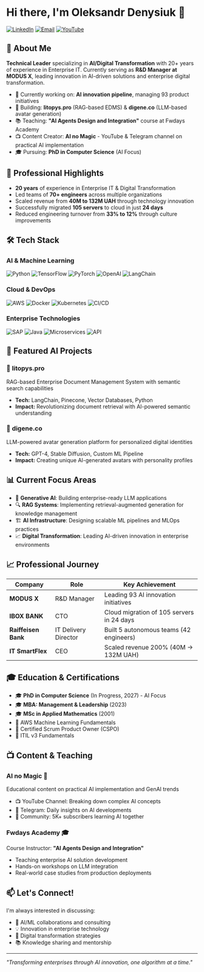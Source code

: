# Hi there, I'm Oleksandr Denysiuk 👋

[![LinkedIn](https://img.shields.io/badge/LinkedIn-0077B5?style=for-the-badge&logo=linkedin&logoColor=white)](https://www.linkedin.com/in/alexdenisyuk)
[![Email](https://img.shields.io/badge/Email-D14836?style=for-the-badge&logo=gmail&logoColor=white)](mailto:saszko@gmail.com)
[![YouTube](https://img.shields.io/badge/YouTube-FF0000?style=for-the-badge&logo=youtube&logoColor=white)](https://www.youtube.com/@ainomagic)

## 🚀 About Me

**Technical Leader** specializing in **AI/Digital Transformation** with 20+ years of experience in Enterprise IT. Currently serving as **R&D Manager at MODUS X**, leading innovation in AI-driven solutions and enterprise digital transformation.

- 🔭 Currently working on: **AI innovation pipeline**, managing 93 product initiatives
- 🌱 Building: **litopys.pro** (RAG-based EDMS) & **digene.co** (LLM-based avatar generation)
- 📚 Teaching: **"AI Agents Design and Integration"** course at Fwdays Academy
- 📺 Content Creator: **AI no Magic** - YouTube & Telegram channel on practical AI implementation
- 🎓 Pursuing: **PhD in Computer Science** (AI Focus)

## 💼 Professional Highlights

- **20 years** of experience in Enterprise IT & Digital Transformation
- Led teams of **70+ engineers** across multiple organizations
- Scaled revenue from **40M to 132M UAH** through technology innovation
- Successfully migrated **105 servers** to cloud in just **24 days**
- Reduced engineering turnover from **33% to 12%** through culture improvements

## 🛠️ Tech Stack

### **AI & Machine Learning**
![Python](https://img.shields.io/badge/Python-3776AB?style=flat-square&logo=python&logoColor=white)
![TensorFlow](https://img.shields.io/badge/TensorFlow-FF6F00?style=flat-square&logo=tensorflow&logoColor=white)
![PyTorch](https://img.shields.io/badge/PyTorch-EE4C2C?style=flat-square&logo=pytorch&logoColor=white)
![OpenAI](https://img.shields.io/badge/OpenAI-412991?style=flat-square&logo=openai&logoColor=white)
![LangChain](https://img.shields.io/badge/LangChain-1C3C3C?style=flat-square&logo=langchain&logoColor=white)

### **Cloud & DevOps**
![AWS](https://img.shields.io/badge/AWS-232F3E?style=flat-square&logo=amazon-aws&logoColor=white)
![Docker](https://img.shields.io/badge/Docker-2496ED?style=flat-square&logo=docker&logoColor=white)
![Kubernetes](https://img.shields.io/badge/Kubernetes-326CE5?style=flat-square&logo=kubernetes&logoColor=white)
![CI/CD](https://img.shields.io/badge/CI%2FCD-2088FF?style=flat-square&logo=github-actions&logoColor=white)

### **Enterprise Technologies**
![SAP](https://img.shields.io/badge/SAP-0FAAFF?style=flat-square&logo=sap&logoColor=white)
![Java](https://img.shields.io/badge/Java-007396?style=flat-square&logo=java&logoColor=white)
![Microservices](https://img.shields.io/badge/Microservices-FF6B6B?style=flat-square&logo=apache&logoColor=white)
![API](https://img.shields.io/badge/REST_API-009688?style=flat-square&logo=fastapi&logoColor=white)

## 🎯 Featured AI Projects

### 🤖 **litopys.pro**
RAG-based Enterprise Document Management System with semantic search capabilities
- **Tech:** LangChain, Pinecone, Vector Databases, Python
- **Impact:** Revolutionizing document retrieval with AI-powered semantic understanding

### 👤 **digene.co**
LLM-powered avatar generation platform for personalized digital identities
- **Tech:** GPT-4, Stable Diffusion, Custom ML Pipeline
- **Impact:** Creating unique AI-generated avatars with personality profiles

## 📊 Current Focus Areas

- 🧠 **Generative AI**: Building enterprise-ready LLM applications
- 🔍 **RAG Systems**: Implementing retrieval-augmented generation for knowledge management
- 🏗️ **AI Infrastructure**: Designing scalable ML pipelines and MLOps practices
- 📈 **Digital Transformation**: Leading AI-driven innovation in enterprise environments

## 📈 Professional Journey

| Company | Role | Key Achievement |
|---------|------|-----------------|
| **MODUS X** | R&D Manager | Leading 93 AI innovation initiatives |
| **IBOX BANK** | CTO | Cloud migration of 105 servers in 24 days |
| **Raiffeisen Bank** | IT Delivery Director | Built 5 autonomous teams (42 engineers) |
| **IT SmartFlex** | CEO | Scaled revenue 200% (40M → 132M UAH) |

## 🎓 Education & Certifications

- 🎓 **PhD in Computer Science** (In Progress, 2027) - AI Focus
- 🎓 **MBA: Management & Leadership** (2023)
- 🎓 **MSc in Applied Mathematics** (2001)
- 📜 AWS Machine Learning Fundamentals
- 📜 Certified Scrum Product Owner (CSPO)
- 📜 ITIL v3 Fundamentals

## 📺 Content & Teaching

### **AI no Magic** 🎥
Educational content on practical AI implementation and GenAI trends
- 📺 YouTube Channel: Breaking down complex AI concepts
- 📱 Telegram: Daily insights on AI developments
- 👥 Community: 5K+ subscribers learning AI together

### **Fwdays Academy** 🎓
Course Instructor: **"AI Agents Design and Integration"**
- Teaching enterprise AI solution development
- Hands-on workshops on LLM integration
- Real-world case studies from production deployments

## 📫 Let's Connect!

I'm always interested in discussing:
- 🤝 AI/ML collaborations and consulting
- 💡 Innovation in enterprise technology
- 🚀 Digital transformation strategies
- 📚 Knowledge sharing and mentorship

---

*"Transforming enterprises through AI innovation, one algorithm at a time."*

